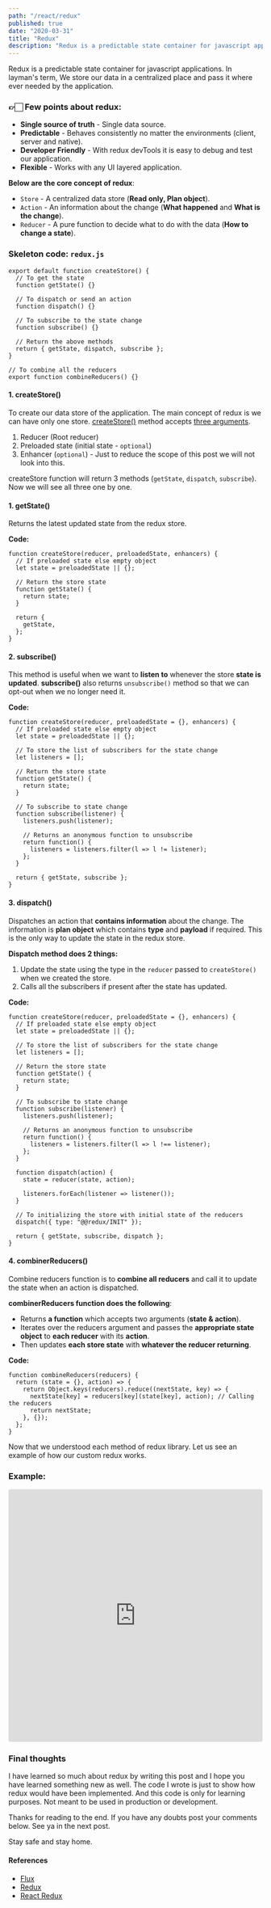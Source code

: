 ```yaml
---
path: "/react/redux"
published: true
date: "2020-03-31"
title: "Redux"
description: "Redux is a predictable state container for javascript applications"
---
```


Redux is a predictable state container for javascript applications. In layman's term, We store our data in a centralized place and pass it where ever needed by the application.

### 👉🏻 Few points about redux:

- **Single source of truth** - Single data source.
- **Predictable** - Behaves consistently no matter the environments (client, server and native).
- **Developer Friendly** - With redux devTools it is easy to debug and test our application.
- **Flexible** - Works with any UI layered application.

**Below are the core concept of redux**:

- `Store` - A centralized data store (**Read only, Plan object**).
- `Action` - An information about the change (**What happened** and **What is the change**).
- `Reducer` - A pure function to decide what to do with the data (**How to change a state**).

### Skeleton code: `redux.js`

```js{numberLines: true}{3,6,9,16}
export default function createStore() {
  // To get the state
  function getState() {}

  // To dispatch or send an action
  function dispatch() {}

  // To subscribe to the state change
  function subscribe() {}

  // Return the above methods
  return { getState, dispatch, subscribe };
}

// To combine all the reducers
export function combineReducers() {}
```

#### 1. createStore()

To create our data store of the application. The main concept of redux is we can have only one store. [createStore()](https://redux.js.org/api/createstore) method accepts [three arguments](https://redux.js.org/api/createstore#arguments).

1. Reducer (Root reducer)
1. Preloaded state (initial state - `optional`)
1. Enhancer (`optional`) - Just to reduce the scope of this post we will not look into this.

createStore function will return 3 methods (`getState`, `dispatch`, `subscribe`). Now we will see all three one by one.

#### 1. getState()

Returns the latest updated state from the redux store.

**Code:**

```js{3, 6-8}{numberLines: true}
function createStore(reducer, preloadedState, enhancers) {
  // If preloaded state else empty object
  let state = preloadedState || {};

  // Return the store state
  function getState() {
    return state;
  }

  return {
    getState,
  };
}
```

#### 2. subscribe()

This method is useful when we want to **listen to** whenever the store **state is updated**. **subscribe()** also returns `unsubscribe()` method so that we can opt-out when we no longer need it.

**Code:**

```js{numberLines: true}{6,14-21}
function createStore(reducer, preloadedState = {}, enhancers) {
  // If preloaded state else empty object
  let state = preloadedState || {};

  // To store the list of subscribers for the state change
  let listeners = [];

  // Return the store state
  function getState() {
    return state;
  }

  // To subscribe to state change
  function subscribe(listener) {
    listeners.push(listener);

    // Returns an anonymous function to unsubscribe
    return function() {
      listeners = listeners.filter(l => l != listener);
    };
  }

  return { getState, subscribe };
}
```

#### 3. dispatch()

Dispatches an action that **contains information** about the change. The information is **plan object** which contains **type** and **payload** if required.
This is the only way to update the state in the redux store.

**Dispatch method does 2 things:**

1. Update the state using the type in the `reducer` passed to `createStore()` when we created the store.
1. Calls all the subscribers if present after the state has updated.

**Code:**

```js{numberLines: true}{23-27,30}
function createStore(reducer, preloadedState = {}, enhancers) {
  // If preloaded state else empty object
  let state = preloadedState || {};

  // To store the list of subscribers for the state change
  let listeners = [];

  // Return the store state
  function getState() {
    return state;
  }

  // To subscribe to state change
  function subscribe(listener) {
    listeners.push(listener);

    // Returns an anonymous function to unsubscribe
    return function() {
      listeners = listeners.filter(l => l !== listener);
    };
  }

  function dispatch(action) {
    state = reducer(state, action);

    listeners.forEach(listener => listener());
  }

  // To initializing the store with initial state of the reducers
  dispatch({ type: "@@redux/INIT" });

  return { getState, subscribe, dispatch };
}
```

#### 4. combinerReducers()

Combine reducers function is to **combine all reducers** and call it to update the state when an action is dispatched.

**combinerReducers function does the following**:

- Returns **a function** which accepts two arguments (**state & action**).
- Iterates over the reducers argument and passes the **appropriate state object** to **each reducer** with its **action**.
- Then updates **each store state** with **whatever the reducer returning**.

**Code:**

```js{numberLines: true}{2-7}
function combineReducers(reducers) {
  return (state = {}, action) => {
    return Object.keys(reducers).reduce((nextState, key) => {
      nextState[key] = reducers[key](state[key], action); // Calling the reducers
      return nextState;
    }, {});
  };
}
```

Now that we understood each method of redux library. Let us see an example of how our custom redux works.

### Example:

<iframe
     src="https://codesandbox.io/embed/reduxjs-m53j5?expanddevtools=1&fontsize=14&hidenavigation=1&theme=dark"
     style="width:100%; height:500px; border:0; border-radius: 4px; overflow:hidden;"
     title="redux.js"
     allow="geolocation; microphone; camera; midi; vr; accelerometer; gyroscope; payment; ambient-light-sensor; encrypted-media; usb"
     sandbox="allow-modals allow-forms allow-popups allow-scripts allow-same-origin"
   ></iframe>

### Final thoughts

I have learned so much about redux by writing this post and I hope you have learned something new as well. The code I wrote is just to show how redux would have been implemented. And this code is only for learning purposes. Not meant to be used in production or development.

Thanks for reading to the end. If you have any doubts post your comments below. See ya in the next post.

Stay safe and stay home.

#### References

- [Flux](https://github.com/facebook/flux)
- [Redux](https://redux.js.org/introduction/getting-started)
- [React Redux](https://react-redux.js.org/)
